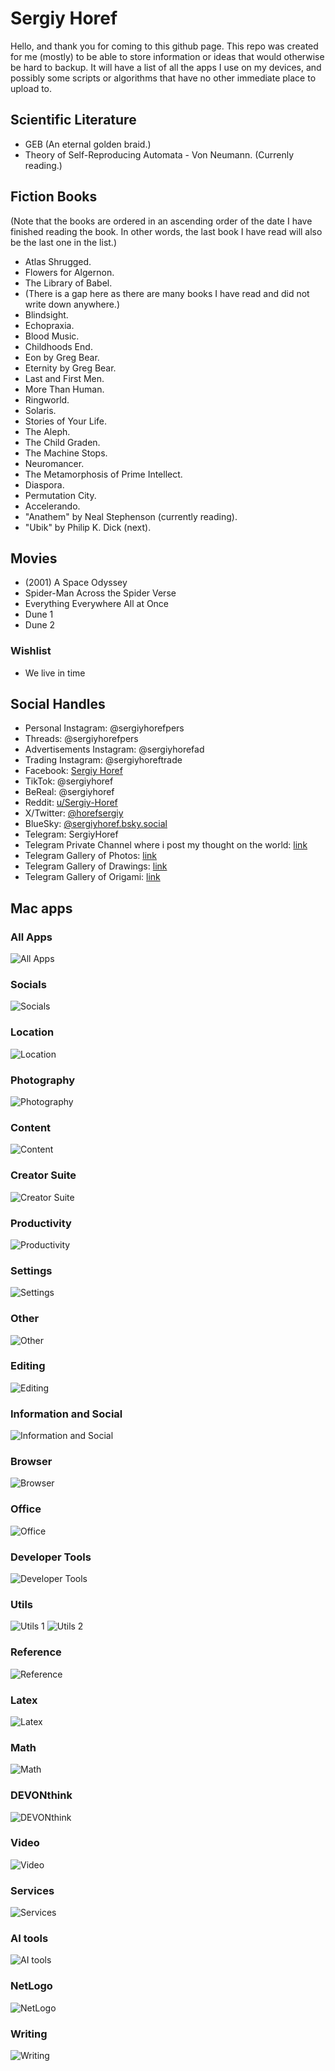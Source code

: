 # Sergiy Horef
Hello, and thank you for coming to this github page.
This repo was created for me (mostly) to be able to store information or ideas that would otherwise be hard to backup.
It will have a list of all the apps I use on my devices, and possibly some scripts or algorithms that have no other immediate place to upload to.

## Scientific Literature
- GEB (An eternal golden braid.)
- Theory of Self-Reproducing Automata - Von Neumann. (Currenly reading.)

## Fiction Books
(Note that the books are ordered in an ascending order of the date I have finished reading the book. In other words, the last book I have read will also be the last one in the list.)
- Atlas Shrugged.
- Flowers for Algernon.
- The Library of Babel.
- (There is a gap here as there are many books I have read and did not write down anywhere.)
- Blindsight.
- Echopraxia.
- Blood Music.
- Childhoods End.
- Eon by Greg Bear.
- Eternity by Greg Bear.
- Last and First Men.
- More Than Human.
- Ringworld.
- Solaris.
- Stories of Your Life.
- The Aleph.
- The Child Graden.
- The Machine Stops.
- Neuromancer.
- The Metamorphosis of Prime Intellect.
- Diaspora.
- Permutation City.
- Accelerando.
- "Anathem" by Neal Stephenson (currently reading).
- "Ubik" by Philip K. Dick (next).

## Movies
- (2001) A Space Odyssey
- Spider-Man Across the Spider Verse
- Everything Everywhere All at Once
- Dune 1
- Dune 2

### Wishlist
- We live in time

## Social Handles
- Personal Instagram: @sergiyhorefpers
- Threads: @sergiyhorefpers
- Advertisements Instagram: @sergiyhorefad
- Trading Instagram: @sergiyhoreftrade
- Facebook: [Sergiy Horef](https://www.facebook.com/profile.php?id=100007386996172)
- TikTok: @sergiyhoref
- BeReal: @sergiyhoref
- Reddit: [u/Sergiy-Horef](https://www.reddit.com/user/Sergiy-Horef)
- X/Twitter: [@horefsergiy](https://twitter.com/horefsergiy)
- BlueSky: [@sergiyhoref.bsky.social](https://bsky.app/profile/sergiyhoref.bsky.social)
- Telegram: SergiyHoref
- Telegram Private Channel where i post my thought on the world: [link](https://t.me/+x2wCsVk28ONiMjli)
- Telegram Gallery of Photos: [link](https://t.me/Horef_Gallery)
- Telegram Gallery of Drawings: [link](https://t.me/horef_drawing_gallery)
- Telegram Gallery of Origami: [link](https://t.me/horef_origami)

## Mac apps
### All Apps
![All Apps](Images/all_apps.png)

### Socials
![Socials](Images/socials.png)

### Location
![Location](Images/location.png)

### Photography
![Photography](Images/photography.png)

### Content
![Content](Images/content.png)

### Creator Suite
![Creator Suite](Images/creator_suite.png)

### Productivity
![Productivity](Images/productivity.png)

### Settings
![Settings](Images/settings.png)

### Other
![Other](Images/other.png)

### Editing
![Editing](Images/editing.png)

### Information and Social
![Information and Social](Images/info_nd_social.png)

### Browser
![Browser](Images/browser.png)

### Office
![Office](Images/office.png)

### Developer Tools
![Developer Tools](Images/dev.png)

### Utils
![Utils 1](Images/utils_1.png)
![Utils 2](Images/utils_2.png)

### Reference
![Reference](Images/ref.png)

### Latex
![Latex](Images/latex.png)

### Math
![Math](Images/math.png)

### DEVONthink
![DEVONthink](Images/devon.png)

### Video
![Video](Images/video.png)

### Services
![Services](Images/services.png)

### AI tools
![AI tools](Images/ai.png)

### NetLogo
![NetLogo](Images/netlogo.png)

### Writing
![Writing](Images/writing.png)
